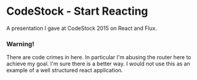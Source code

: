 # CodeStock - Start Reacting

A presentation I gave at CodeStock 2015 on React and Flux.

### Warning!

There are code crimes in here.  In particular I'm abusing the router here to achieve my goal.  I'm sure there is a better way.  I would not use this as an example of a well structured react application.
